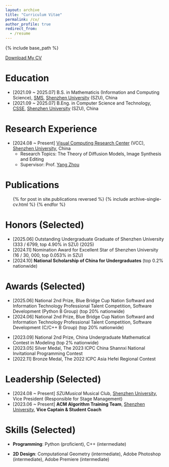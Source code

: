 ```yaml
---
layout: archive
title: "Curriculum Vitae"
permalink: /cv/
author_profile: true
redirect_from:
  - /resume
---
```


{% include base_path %}

[Download My CV](../files/CV-Xi_Wang_250627.pdf)

Education
======
* [2021.09 ~ 2025.07] B.S. in Mathematicis (Information and Computing Science), [SMS](https://math.szu.edu.cn/), [Shenzhen University](https://www.szu.edu.cn/) (SZU), China
* [2021.09 ~ 2025.07] B.Eng. in Computer Science and Technology, [CSSE](https://csse.szu.edu.cn/), [Shenzhen University](https://www.szu.edu.cn/) (SZU), China

Research Experience
======
* [2024.08 ~ Present] [Visual Computing Research Center](https://vcc.tech) (VCC), [Shenzhen University](https://www.szu.edu.cn/), China
  * Research Topics: The Theory of Diffusion Models, Image Synthesis and Editing
  * Supervisor: Prof. [Yang Zhou](https://zhouyangvcc.github.io/)

Publications
======

  <ul>{% for post in site.publications reversed %}
    {% include archive-single-cv.html %}
  {% endfor %}</ul>

Honors (Selected)
======
* [2025.06] Outstanding Undergraduate Graduate of Shenzhen University (333 / 6799, top 4.90\% in SZU) (2025)
* [2024.11] Nomination Award for Excellent Star of Shenzhen University (16 / 30, 000, top 0.053% in SZU)
* [2024.10] **National Scholarship of China for Undergraduates** (top 0.2% nationwide)

Awards (Selected)
======
* [2025.06] National 2nd Prize, Blue Bridge Cup Nation Softward and Information Technology Professional Talent Competition, Software Development (Python B Group) (top 20% nationwide)
* [2024.06] National 2nd Prize, Blue Bridge Cup Nation Softward and Information Technology Professional Talent Competition, Software Development (C/C++ B Group) (top 20% nationwide)
<!-- * [2024.04] National 1st Prize (Team) & National 3rd Prize (Individual), Group Programming Ladder Tournament of China Collegiate Computing Contest -->
<!-- * [2024.02] Meritorious Winner, 2024 American Mathematical Contest In Modeling -->
* [2023.09] National 2nd Prize, China Undergraduate Mathematical Contest in Modeling (top 2% nationwide)
* [2023.05] Silver Medal, The 2023 ICPC China Shannxi National Invitational Programming Contest
* [2022.11] Bronze Medal, The 2022 ICPC Asia Hefei Regional Contest

Leadership (Selected)
======
* [2024.08 ~ Present]  *SZUMusical* Musical Club, [Shenzhen University](https://www.szu.edu.cn/), Vice President (Responsible for Stage Management)
* [2023.06 ~ Present]  **ACM Algorithm Training Team**, [Shenzhen University](https://www.szu.edu.cn/), **Vice Captain & Student Coach**
<!-- * [2022.09 ~ 2023.06]  Volunteer Department, [SMS](https://math.szu.edu.cn/), Honorary Minister -->

Skills (Selected)
======

* **Programming**: Python (proficient), C++ (intermediate)
<!-- * **AI Theory**: Deep Learning (intermediate), Reinforcement Learning (intermediate) -->
<!-- * **AI Framework**: PyTorch (proficient) -->
* **2D Design**: Computational Geometry (intermediate), Adobe Photoshop (intermediate), Adobe Premiere (intermediate)
<!-- * **Languages**: Mandarin (native), Cantonese (native), English (intermediate) -->

<!-- Talks
======
  <ul>{% for post in site.talks reversed %}
    {% include archive-single-talk-cv.html  %}
  {% endfor %}</ul>

Teaching
======
  <ul>{% for post in site.teaching reversed %}
    {% include archive-single-cv.html %}
  {% endfor %}</ul> -->

